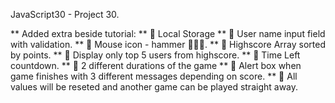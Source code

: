 JavaScript30 - Project 30.

\*\* Added extra beside tutorial:
\*\* 🚀 Local Storage
\*\* 🚀 User name input field with validation.
\*\* 🚀 Mouse icon - hammer 🔨🔨🔨.
\*\* 🚀 Highscore Array sorted by points.
\*\* 🚀 Display only top 5 users from highscore.
\*\* 🚀 Time Left countdown.
\*\* 🚀 2 different durations of the game
\*\* 🚀 Alert box when game finishes with 3 different messages depending on score.
\*\* 🚀 All values will be reseted and another game can be played straight away.
